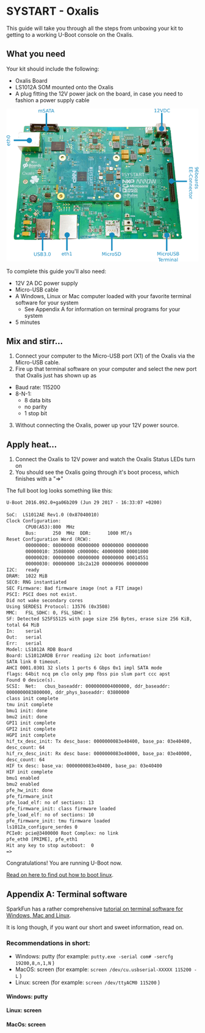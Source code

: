 # SYSTART - Oxalis


This guide will take you through all the steps from unboxing your kit to
getting to a working U-Boot console on the Oxalis.

## What you need

Your kit should include the following:

* Oxalis Board
* LS1012A SOM mounted onto the Oxalis
* A plug fitting the 12V power jack on the board, in case you need to fashion a power supply cable

![Image of Oxalis with connectors](img/OxalisV200_Connectors.svg.png?raw=true "Oxalis")


To complete this guide you'll also need:

* 12V 2A DC  power supply
* Micro-USB cable
* A Windows, Linux or Mac computer loaded with your favorite terminal software for your system
  * See Appendix A for information on terminal programs for your system
* 5 minutes

## Mix and stirr...

1. Connect your computer to the Micro-USB port (X1) of the Oxalis via the Micro-USB cable.
2. Fire up that terminal software on your computer and select the new port that Oxalis just has shown up as
  * Baud rate: 115200
  * 8-N-1:
    * 8 data bits
    * no parity
    * 1 stop bit
3. Without connecting the Oxalis, power up your 12V power source.

## Apply heat...

1. Connect the Oxalis to 12V power and watch the Oxalis Status LEDs turn on
2. You should see the Oxalis going through it's boot process, which finishes with a "=>"

The full boot log looks something like this:

```
U-Boot 2016.092.0+ga06b209 (Jun 29 2017 - 16:33:07 +0200)

SoC:  LS1012AE Rev1.0 (0x87040010)
Clock Configuration:
       CPU0(A53):800  MHz  
       Bus:      250  MHz  DDR:      1000 MT/s
Reset Configuration Word (RCW):
       00000000: 08000008 00000000 00000000 00000000
       00000010: 35080000 c000000c 40000000 00001800
       00000020: 00000000 00000000 00000000 00014551
       00000030: 00000000 18c2a120 00000096 00000000
I2C:   ready
DRAM:  1022 MiB
SEC0: RNG instantiated
SEC Firmware: Bad firmware image (not a FIT image)
PSCI: PSCI does not exist.
Did not wake secondary cores
Using SERDES1 Protocol: 13576 (0x3508)
MMC:   FSL_SDHC: 0, FSL_SDHC: 1
SF: Detected S25FS512S with page size 256 Bytes, erase size 256 KiB, total 64 MiB
In:    serial
Out:   serial
Err:   serial
Model: LS1012A RDB Board
Board: LS1012ARDB Error reading i2c boot information!
SATA link 0 timeout.
AHCI 0001.0301 32 slots 1 ports 6 Gbps 0x1 impl SATA mode
flags: 64bit ncq pm clo only pmp fbss pio slum part ccc apst 
Found 0 device(s).
SCSI:  Net:   cbus_baseaddr: 0000000004000000, ddr_baseaddr: 0000000083800000, ddr_phys_baseaddr: 03800000
class init complete
tmu init complete
bmu1 init: done
bmu2 init: done
GPI1 init complete
GPI2 init complete
HGPI init complete
hif_tx_desc_init: Tx desc_base: 0000000083e40400, base_pa: 03e40400, desc_count: 64
hif_rx_desc_init: Rx desc base: 0000000083e40000, base_pa: 03e40000, desc_count: 64
HIF tx desc: base_va: 0000000083e40400, base_pa: 03e40400
HIF init complete
bmu1 enabled
bmu2 enabled
pfe_hw_init: done
pfe_firmware_init
pfe_load_elf: no of sections: 13
pfe_firmware_init: class firmware loaded
pfe_load_elf: no of sections: 10
pfe_firmware_init: tmu firmware loaded
ls1012a_configure_serdes 0
PCIe0: pcie@3400000 Root Complex: no link
pfe_eth0 [PRIME], pfe_eth1
Hit any key to stop autoboot:  0 
=> 
```

Congratulations! You are running U-Boot now.

[Read on here to find out how to boot linux](https://github.com/ebs-systart/oxalis/oxalis_linux_gettingstarted.md).

## Appendix A: Terminal software

SparkFun has a rather comprehensive [tutorial on terminal software for Windows, Mac and Linux](https://learn.sparkfun.com/tutorials/terminal-basics/all#command-line-windows-mac-linux).

It is long though, if you want our short and sweet information, read on.

### Recommendations in short:

* Windows: putty (for example: `putty.exe -serial com# -sercfg 19200,8,n,1,N` )
* MacOS: screen (for example: `screen /dev/cu.usbserial-XXXXX 115200 -L` )
* Linux: screen  (for example: `screen /dev/ttyACM0 115200` )

#### Windows: putty

#### Linux: screen

#### MacOs: screen





